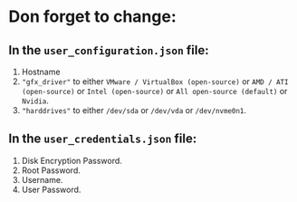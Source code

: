 # Don forget to change:

## In the `user_configuration.json` file:
1. Hostname
2. `"gfx_driver"` to either `VMware / VirtualBox (open-source)` or `AMD / ATI (open-source)` or `Intel (open-source)` or `All open-source (default)` or `Nvidia`.
3. `"harddrives"` to either `/dev/sda` or `/dev/vda` or `/dev/nvme0n1`.

## In the `user_credentials.json` file:
1. Disk Encryption Password.
2. Root Password.
3. Username.
4. User Password.
